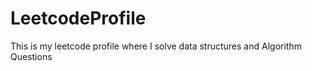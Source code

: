 # LeetcodeProfile
This is my leetcode profile where I solve data structures and Algorithm Questions
